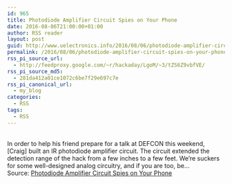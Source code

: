 ```yaml
---
id: 965
title: Photodiode Amplifier Circuit Spies on Your Phone
date: 2016-08-06T21:00:00+01:00
author: RSS reader
layout: post
guid: http://www.uelectronics.info/2016/08/06/photodiode-amplifier-circuit-spies-on-your-phone/
permalink: /2016/08/06/photodiode-amplifier-circuit-spies-on-your-phone/
rss_pi_source_url:
  - http://feedproxy.google.com/~r/hackaday/LgoM/~3/tZS6Z9vbfVE/
rss_pi_source_md5:
  - 281da412a01ce1072c6be7f29e697c7e
rss_pi_canonical_url:
  - my_blog
categories:
  - RSS
tags:
  - RSS
---
```

&#013;  
In order to help his friend prepare for a talk at DEFCON this weekend, [Craig] built an IR photodiode amplifier circuit. The circuit extended the detection range of the hack from a few inches to a few feet. We’re suckers for some well-designed analog circuitry, and if you are too, be…&#013;  
Source: <a href="http://feedproxy.google.com/~r/hackaday/LgoM/~3/tZS6Z9vbfVE/" target="_blank">Photodiode Amplifier Circuit Spies on Your Phone</a>